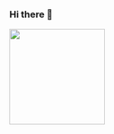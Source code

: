### Hi there 👋
<div style="display: inline_block;">
    <img align="center" height="170em"  src="https://github-readme-stats.vercel.app/api/top-langs/?username=LuizDgOR"/>
</div>

<!--**LuizDgOR/LuizDgOR** is a ✨ _special_ ✨ repository because its `README.md` (this file) appears on your GitHub profile.

Here are some ideas to get you started:

- 🔭 I’m currently working on ...
- 🌱 I’m currently learning ...
- 👯 I’m looking to collaborate on ...
- 🤔 I’m looking for help with ...
- 💬 Ask me about ...
- 📫 How to reach me: ...
- 😄 Pronouns: ...
- ⚡ Fun fact: ...
-->

